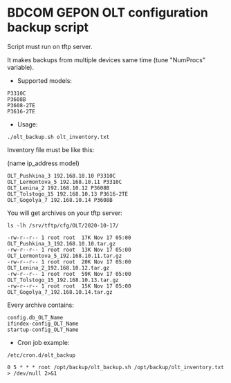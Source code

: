 # BDCOM GEPON OLT configuration backup script

Script must run on tftp server.

It makes backups from multiple devices same time (tune "NumProcs" variable).

* Supported models:
```
P3310C
P3608B
P3608-2TE
P3616-2TE
```

* Usage:
```
./olt_backup.sh olt_inventory.txt
```
Inventory file must be like this:

(name ip_address model)
```
OLT_Pushkina_3 192.168.10.10 P3310C
OLT_Lermontova_5 192.168.10.11 P3310C
OLT_Lenina_2 192.168.10.12 P3608B
OLT_Tolstogo_15 192.168.10.13 P3616-2TE
OLT_Gogolya_7 192.168.10.14 P3608B
```
You will get archives on your tftp server:
```
ls -lh /srv/tftp/cfg/OLT/2020-10-17/

-rw-r--r-- 1 root root  17K Nov 17 05:00 OLT_Pushkina_3_192.168.10.10.tar.gz
-rw-r--r-- 1 root root  13K Nov 17 05:00 OLT_Lermontova_5_192.168.10.11.tar.gz
-rw-r--r-- 1 root root  20K Nov 17 05:00 OLT_Lenina_2_192.168.10.12.tar.gz
-rw-r--r-- 1 root root  59K Nov 17 05:00 OLT_Tolstogo_15_192.168.10.13.tar.gz
-rw-r--r-- 1 root root  15K Nov 17 05:00 OLT_Gogolya_7_192.168.10.14.tar.gz
```

Every archive contains:
```
config.db_OLT_Name
ifindex-config_OLT_Name
startup-config_OLT_Name
```

* Cron job example:

```shell
/etc/cron.d/olt_backup 

0 5 * * * root /opt/backup/olt_backup.sh /opt/backup/olt_inventory.txt > /dev/null 2>&1
```